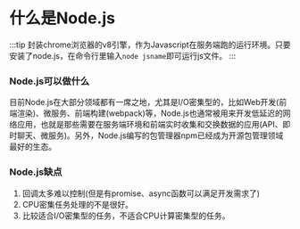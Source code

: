 # 什么是Node.js

:::tip
封装chrome浏览器的v8引擎，作为Javascript在服务端跑的运行环境。只要安装了node.js，在命令行里输入`node jsname`即可运行js文件。
:::

### Node.js可以做什么
目前Node.js在大部分领域都有一席之地，尤其是I/O密集型的，比如Web开发(前端渲染)、微服务、前端构建(webpack)等，Node.js也通常被用来开发低延迟的网络应用，也就是那些需要在服务端环境和前端实时收集和交换数据的应用(API、即时聊天、微服务)。另外，Node.js编写的包管理器npm已经成为开源包管理领域最好的生态。

### Node.js缺点
1. 回调太多难以控制(但是有promise、async函数可以满足开发需求了)
2. CPU密集任务处理的不是很好。
3. 比较适合I/O密集型的任务，不适合CPU计算密集型的任务。
